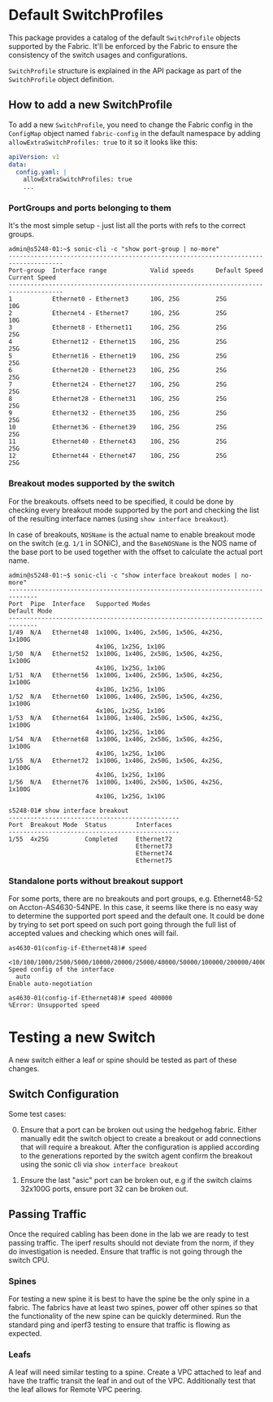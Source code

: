 # Default SwitchProfiles

This package provides a catalog of the default `SwitchProfile` objects supported by the Fabric. It'll be enforced by the
Fabric to ensure the consistency of the switch usages and configurations.

`SwitchProfile` structure is explained in the API package as part of the `SwitchProfile` object definition.

## How to add a new SwitchProfile

To add a new `SwitchProfile`, you need to change the Fabric config in the `ConfigMap` object named `fabric-config` in
the default namespace by adding `allowExtraSwitchProfiles: true` to it so it looks like this:

```yaml
apiVersion: v1
data:
  config.yaml: |
    allowExtraSwitchProfiles: true
    ...
```

### PortGroups and ports belonging to them

It's the most simple setup - just list all the ports with refs to the correct groups.

```console
admin@s5248-01:~$ sonic-cli -c "show port-group | no-more"
-------------------------------------------------------------------------------------
Port-group  Interface range            Valid speeds      Default Speed Current Speed
-------------------------------------------------------------------------------------
1           Ethernet0 - Ethernet3      10G, 25G          25G           10G
2           Ethernet4 - Ethernet7      10G, 25G          25G           10G
3           Ethernet8 - Ethernet11     10G, 25G          25G           25G
4           Ethernet12 - Ethernet15    10G, 25G          25G           25G
5           Ethernet16 - Ethernet19    10G, 25G          25G           25G
6           Ethernet20 - Ethernet23    10G, 25G          25G           25G
7           Ethernet24 - Ethernet27    10G, 25G          25G           25G
8           Ethernet28 - Ethernet31    10G, 25G          25G           25G
9           Ethernet32 - Ethernet35    10G, 25G          25G           25G
10          Ethernet36 - Ethernet39    10G, 25G          25G           25G
11          Ethernet40 - Ethernet43    10G, 25G          25G           25G
12          Ethernet44 - Ethernet47    10G, 25G          25G           25G
```

### Breakout modes supported by the switch

For the breakouts. offsets need to be specified, it could be done by checking every breakout mode supported by the port
and checking the list of the resulting interface names (using `show interface breakout`).

In case of breakouts, `NOSName` is the actual name to enable breakout mode on the switch (e.g. `1/1` in SONiC), and the
`BaseNOSName` is the NOS name of the base port to be used together with the offset to calculate the actual port name.

```console
admin@s5248-01:~$ sonic-cli -c "show interface breakout modes | no-more"
------------------------------------------------------------------------------
Port  Pipe  Interface   Supported Modes                           Default Mode
------------------------------------------------------------------------------
1/49  N/A   Ethernet48  1x100G, 1x40G, 2x50G, 1x50G, 4x25G,       1x100G
                        4x10G, 1x25G, 1x10G
1/50  N/A   Ethernet52  1x100G, 1x40G, 2x50G, 1x50G, 4x25G,       1x100G
                        4x10G, 1x25G, 1x10G
1/51  N/A   Ethernet56  1x100G, 1x40G, 2x50G, 1x50G, 4x25G,       1x100G
                        4x10G, 1x25G, 1x10G
1/52  N/A   Ethernet60  1x100G, 1x40G, 2x50G, 1x50G, 4x25G,       1x100G
                        4x10G, 1x25G, 1x10G
1/53  N/A   Ethernet64  1x100G, 1x40G, 2x50G, 1x50G, 4x25G,       1x100G
                        4x10G, 1x25G, 1x10G
1/54  N/A   Ethernet68  1x100G, 1x40G, 2x50G, 1x50G, 4x25G,       1x100G
                        4x10G, 1x25G, 1x10G
1/55  N/A   Ethernet72  1x100G, 1x40G, 2x50G, 1x50G, 4x25G,       1x100G
                        4x10G, 1x25G, 1x10G
1/56  N/A   Ethernet76  1x100G, 1x40G, 2x50G, 1x50G, 4x25G,       1x100G
                        4x10G, 1x25G, 1x10G
```

```console
s5248-01# show interface breakout
-----------------------------------------------
Port  Breakout Mode  Status        Interfaces
-----------------------------------------------
1/55  4x25G          Completed     Ethernet72
                                   Ethernet73
                                   Ethernet74
                                   Ethernet75
```

### Standalone ports without breakout support

For some ports, there are no breakouts and port groups, e.g. Ethernet48-52 on Accton-AS4630-54NPE. In this case, it
seems like there is no easy way to determine the supported port speed and the default one. It could be done by trying to
set port speed on such port going through the full list of accepted values and checking which ones will fail.

```console
as4630-01(config-if-Ethernet48)# speed
  <10/100/1000/2500/5000/10000/20000/25000/40000/50000/100000/200000/400000>  Speed config of the interface
  auto                                                                        Enable auto-negotiation

as4630-01(config-if-Ethernet48)# speed 400000
%Error: Unsupported speed
```

# Testing a new Switch

A new switch either a leaf or spine should be tested as part of these changes.

## Switch Configuration

Some test cases:

0. Ensure that a port can be broken out using the hedgehog fabric. Either
   manually edit the switch object to create a breakout or add connections that
will require a breakout. After the configuration is applied according to the
generations reported by the switch agent confirm the breakout using the sonic
cli via `show interface breakout`

0. Ensure the last "asic" port can be broken out, e.g if the switch claims
   32x100G ports, ensure port 32 can be broken out.

## Passing Traffic

Once the required cabling has been done in the lab we are ready to test passing
traffic. The iperf results should not deviate from the norm, if they do
investigation is needed. Ensure that traffic is not going through the switch
CPU.

### Spines

For testing a new spine it is best to have the spine be the only spine in a
fabric. The fabrics have at least two spines, power off other spines so that
the functionality of the new spine can be quickly determined. Run the standard
ping and iperf3 testing to ensure that traffic is flowing as expected.


### Leafs

A leaf will need similar testing to a spine. Create a VPC attached to leaf and
have the traffic transit the leaf in and out of the VPC. Additionally test that
the leaf allows for Remote VPC peering.
